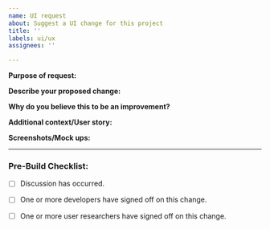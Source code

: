 ```yaml
---
name: UI request
about: Suggest a UI change for this project
title: ''
labels: ui/ux
assignees: ''

---
```


**Purpose of request:**


**Describe your proposed change:**


**Why do you believe this to be an improvement?**



**Additional context/User story:**


**Screenshots/Mock ups:**


---

### Pre-Build Checklist:
- [ ] Discussion has occurred.
- [ ] One or more developers have signed off on this change.
- [ ] One or more user researchers have signed off on this change.

